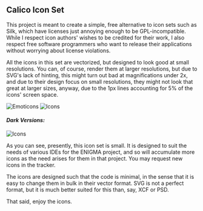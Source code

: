 ## Calico Icon Set ##

This project is meant to create a simple, free alternative to icon sets such as Silk, which have licenses just annoying enough to be GPL-incompatible. While I respect icon authors' wishes to be credited for their work, I also respect free software programmers who want to release their applications without worrying about license violations.

All the icons in this set are vectorized, but designed to look good at small resolutions. You can, of course, render them at larger resolutions, but due to SVG's lack of hinting, this might turn out bad at magnifications under 2x, and due to their design focus on small resolutions, they might not look that great at larger sizes, anyway, due to the 1px lines accounting for 5% of the icons' screen space.

![Emoticons](http://enigma-dev.github.io/Calico-Icon/smilies.svg "Emoticons Set")
![Icons](http://enigma-dev.github.io/Calico-Icon/icons.svg "Icon Set")

#### *Dark Versions:*
![Icons](http://enigma-dev.github.io/Calico-Icon/icons-dark.svg "Dark Icon Set")

As you can see, presently, this icon set is small. It is designed to suit the needs of various IDEs for the ENIGMA project, and so will accumulate more icons as the need arises for them in that project. You may request new icons in the tracker.

The icons are designed such that the code is minimal, in the sense that it is easy to change them in bulk in their vector format. SVG is not a perfect format, but it is much better suited for this than, say, XCF or PSD.

That said, enjoy the icons.
